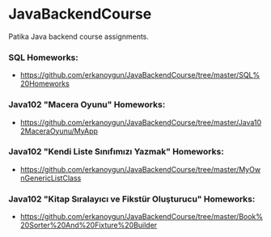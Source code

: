 # JavaBackendCourse
Patika Java backend course assignments.

### SQL Homeworks:

- https://github.com/erkanoygun/JavaBackendCourse/tree/master/SQL%20Homeworks

### Java102 "Macera Oyunu" Homeworks:
- https://github.com/erkanoygun/JavaBackendCourse/tree/master/Java102MaceraOyunu/MyApp

### Java102 "Kendi Liste Sınıfımızı Yazmak" Homeworks:
- https://github.com/erkanoygun/JavaBackendCourse/tree/master/MyOwnGenericListClass

### Java102 "Kitap Sıralayıcı ve Fikstür Oluşturucu" Homeworks:
- https://github.com/erkanoygun/JavaBackendCourse/tree/master/Book%20Sorter%20And%20Fixture%20Builder

